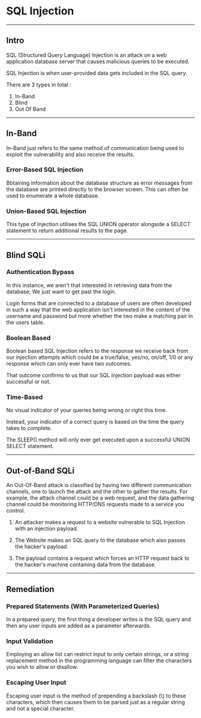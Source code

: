 # **SQL Injection**

---

## **Intro**

SQL (Structured Query Language) Injection is an attack on a web application database server that causes malicious queries to be executed.

SQL Injection is when user-provided data gets included in the SQL query.

There are 3 types in total :

1. In-Band
2. Blind
3. Out Of Band

---

## **In-Band**

In-Band just refers to the same method of communication being used to exploit the vulnerability and also receive the results.

### **Error-Based SQL Injection**

Bbtaining information about the database structure as error messages from the database are printed directly to the browser screen. This can often be used to enumerate a whole database.

### **Union-Based SQL Injection**

This type of Injection utilises the SQL UNION operator alongside a SELECT statement to return additional results to the page.

---

## **Blind SQLi**

### **Authentication Bypass**

In this instance, we aren't that interested in retrieving data from the database; We just want to get past the login.

Login forms that are connected to a database of users are often developed in such a way that the web application isn't interested in the content of the username and password but more whether the two make a matching pair in the users table.

### **Boolean Based**

Boolean based SQL Injection refers to the response we receive back from our injection attempts which could be a true/false, yes/no, on/off, 1/0 or any response which can only ever have two outcomes.

That outcome confirms to us that our SQL Injection payload was either successful or not.

### **Time-Based**

No visual indicator of your queries being wrong or right this time.

Instead, your indicator of a correct query is based on the time the query takes to complete.

The SLEEP() method will only ever get executed upon a successful UNION SELECT statement.

---

## **Out-of-Band SQLi**

An Out-Of-Band attack is classified by having two different communication channels, one to launch the attack and the other to gather the results. For example, the attack channel could be a web request, and the data gathering channel could be monitoring HTTP/DNS requests made to a service you control.

1. An attacker makes a request to a website vulnerable to SQL Injection with an injection payload.

2. The Website makes an SQL query to the database which also passes the hacker's payload.

3. The payload contains a request which forces an HTTP request back to the hacker's machine containing data from the database.

---

## **Remediation**

### **Prepared Statements (With Parameterized Queries)**

In a prepared query, the first thing a developer writes is the SQL query and then any user inputs are added as a parameter afterwards.

### **Input Validation**

Employing an allow list can restrict input to only certain strings, or a string replacement method in the programming language can filter the characters you wish to allow or disallow.

### **Escaping User Input**

Escaping user input is the method of prepending a backslash (\\) to these characters, which then causes them to be parsed just as a regular string and not a special character.

